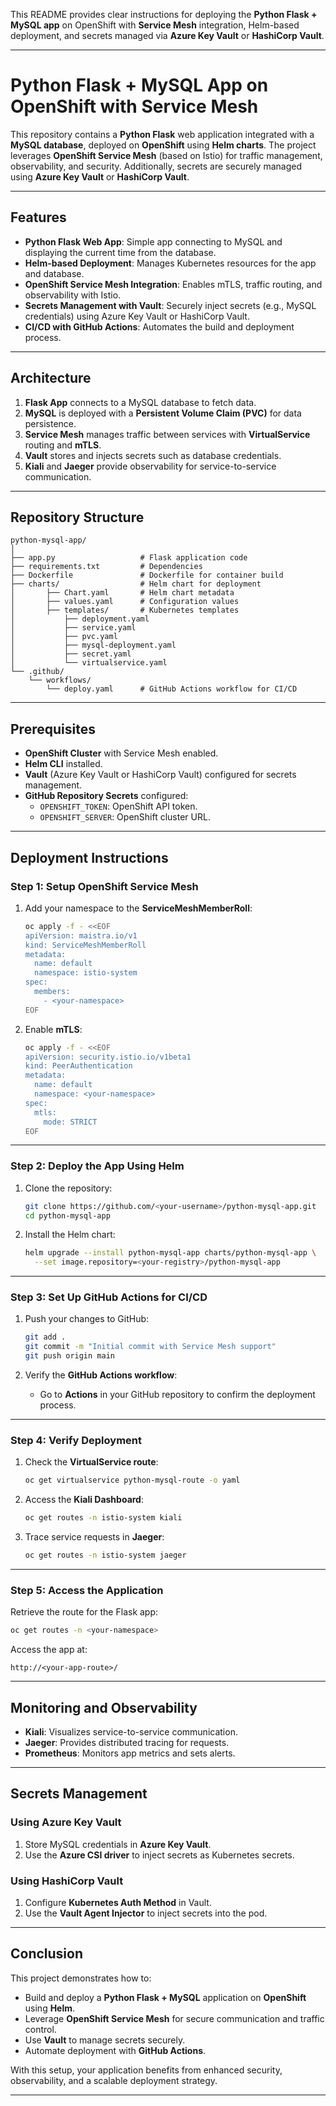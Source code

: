 This README provides clear instructions for deploying the **Python Flask + MySQL app** on OpenShift with **Service Mesh** integration, Helm-based deployment, and secrets managed via **Azure Key Vault** or **HashiCorp Vault**.

---

# **Python Flask + MySQL App on OpenShift with Service Mesh**

This repository contains a **Python Flask** web application integrated with a **MySQL database**, deployed on **OpenShift** using **Helm charts**. The project leverages **OpenShift Service Mesh** (based on Istio) for traffic management, observability, and security. Additionally, secrets are securely managed using **Azure Key Vault** or **HashiCorp Vault**.

---

## **Features**

- **Python Flask Web App**: Simple app connecting to MySQL and displaying the current time from the database.
- **Helm-based Deployment**: Manages Kubernetes resources for the app and database.
- **OpenShift Service Mesh Integration**: Enables mTLS, traffic routing, and observability with Istio.
- **Secrets Management with Vault**: Securely inject secrets (e.g., MySQL credentials) using Azure Key Vault or HashiCorp Vault.
- **CI/CD with GitHub Actions**: Automates the build and deployment process.

---

## **Architecture**

1. **Flask App** connects to a MySQL database to fetch data.
2. **MySQL** is deployed with a **Persistent Volume Claim (PVC)** for data persistence.
3. **Service Mesh** manages traffic between services with **VirtualService** routing and **mTLS**.
4. **Vault** stores and injects secrets such as database credentials.
5. **Kiali** and **Jaeger** provide observability for service-to-service communication.

---

## **Repository Structure**

```
python-mysql-app/
│
├── app.py                   # Flask application code
├── requirements.txt         # Dependencies
├── Dockerfile               # Dockerfile for container build
├── charts/                  # Helm chart for deployment
│       ├── Chart.yaml       # Helm chart metadata
│       ├── values.yaml      # Configuration values
│       ├── templates/       # Kubernetes templates
│           ├── deployment.yaml
│           ├── service.yaml
│           ├── pvc.yaml
│           ├── mysql-deployment.yaml
│           ├── secret.yaml
│           └── virtualservice.yaml
└── .github/
    └── workflows/
        └── deploy.yaml      # GitHub Actions workflow for CI/CD
```

---

## **Prerequisites**

- **OpenShift Cluster** with Service Mesh enabled.
- **Helm CLI** installed.
- **Vault** (Azure Key Vault or HashiCorp Vault) configured for secrets management.
- **GitHub Repository Secrets** configured:
  - `OPENSHIFT_TOKEN`: OpenShift API token.
  - `OPENSHIFT_SERVER`: OpenShift cluster URL.

---

## **Deployment Instructions**

### **Step 1: Setup OpenShift Service Mesh**

1. Add your namespace to the **ServiceMeshMemberRoll**:
   ```bash
   oc apply -f - <<EOF
   apiVersion: maistra.io/v1
   kind: ServiceMeshMemberRoll
   metadata:
     name: default
     namespace: istio-system
   spec:
     members:
       - <your-namespace>
   EOF
   ```

2. Enable **mTLS**:
   ```bash
   oc apply -f - <<EOF
   apiVersion: security.istio.io/v1beta1
   kind: PeerAuthentication
   metadata:
     name: default
     namespace: <your-namespace>
   spec:
     mtls:
       mode: STRICT
   EOF
   ```

---

### **Step 2: Deploy the App Using Helm**

1. Clone the repository:
   ```bash
   git clone https://github.com/<your-username>/python-mysql-app.git
   cd python-mysql-app
   ```

2. Install the Helm chart:
   ```bash
   helm upgrade --install python-mysql-app charts/python-mysql-app \
     --set image.repository=<your-registry>/python-mysql-app
   ```

---

### **Step 3: Set Up GitHub Actions for CI/CD**

1. Push your changes to GitHub:
   ```bash
   git add .
   git commit -m "Initial commit with Service Mesh support"
   git push origin main
   ```

2. Verify the **GitHub Actions workflow**:
   - Go to **Actions** in your GitHub repository to confirm the deployment process.

---

### **Step 4: Verify Deployment**

1. Check the **VirtualService route**:
   ```bash
   oc get virtualservice python-mysql-route -o yaml
   ```

2. Access the **Kiali Dashboard**:
   ```bash
   oc get routes -n istio-system kiali
   ```

3. Trace service requests in **Jaeger**:
   ```bash
   oc get routes -n istio-system jaeger
   ```

---

### **Step 5: Access the Application**

Retrieve the route for the Flask app:

```bash
oc get routes -n <your-namespace>
```

Access the app at:

```
http://<your-app-route>/
```

---

## **Monitoring and Observability**

- **Kiali**: Visualizes service-to-service communication.
- **Jaeger**: Provides distributed tracing for requests.
- **Prometheus**: Monitors app metrics and sets alerts.

---

## **Secrets Management**

### **Using Azure Key Vault**

1. Store MySQL credentials in **Azure Key Vault**.
2. Use the **Azure CSI driver** to inject secrets as Kubernetes secrets.

### **Using HashiCorp Vault**

1. Configure **Kubernetes Auth Method** in Vault.
2. Use the **Vault Agent Injector** to inject secrets into the pod.

---

## **Conclusion**

This project demonstrates how to:
- Build and deploy a **Python Flask + MySQL** application on **OpenShift** using **Helm**.
- Leverage **OpenShift Service Mesh** for secure communication and traffic control.
- Use **Vault** to manage secrets securely.
- Automate deployment with **GitHub Actions**.

With this setup, your application benefits from enhanced security, observability, and a scalable deployment strategy.

---
